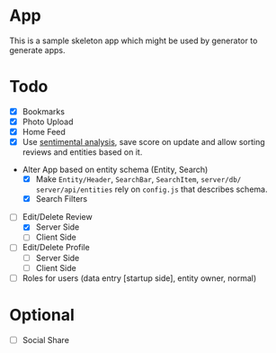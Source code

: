 App
==

This is a sample skeleton app which might be used by generator to generate apps.

Todo
==

* [x] Bookmarks
* [x] Photo Upload
* [x] Home Feed
* [x] Use [sentimental analysis](https://www.npmjs.com/package/sentiment-analysis), save score on update and allow sorting reviews and entities based on it.
* Alter App based on entity schema (Entity, Search)
  * [x] Make `Entity/Header`, `SearchBar`, `SearchItem`, `server/db/` `server/api/entities` rely on `config.js` that describes schema.
  * [x] Search Filters
* [ ] Edit/Delete Review
  * [x] Server Side
  * [ ] Client Side
* [ ] Edit/Delete Profile
  * [ ] Server Side
  * [ ] Client Side
* [ ] Roles for users (data entry [startup side], entity owner, normal)

Optional
==
* [ ] Social Share
